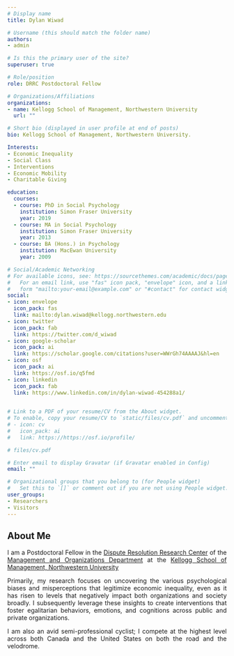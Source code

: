 ```yaml
---
# Display name
title: Dylan Wiwad

# Username (this should match the folder name)
authors:
- admin

# Is this the primary user of the site?
superuser: true

# Role/position
role: DRRC Postdoctoral Fellow

# Organizations/Affiliations
organizations:
- name: Kellogg School of Management, Northwestern University
  url: ""

# Short bio (displayed in user profile at end of posts)
bio: Kellogg School of Management, Northwestern University.

Interests:
- Economic Inequality
- Social Class
- Interventions
- Economic Mobility
- Charitable Giving

education:
  courses:
  - course: PhD in Social Psychology
    institution: Simon Fraser University
    year: 2019
  - course: MA in Social Psychology
    institution: Simon Fraser University
    year: 2013
  - course: BA (Hons.) in Psychology
    institution: MacEwan University
    year: 2009

# Social/Academic Networking
# For available icons, see: https://sourcethemes.com/academic/docs/page-builder/#icons
#   For an email link, use "fas" icon pack, "envelope" icon, and a link in the
#   form "mailto:your-email@example.com" or "#contact" for contact widget.
social:
- icon: envelope
  icon_pack: fas
  link: mailto:dylan.wiwad@kellogg.northwestern.edu
- icon: twitter
  icon_pack: fab
  link: https://twitter.com/d_wiwad
- icon: google-scholar
  icon_pack: ai
  link: https://scholar.google.com/citations?user=WWrGh74AAAAJ&hl=en
- icon: osf
  icon_pack: ai
  link: https://osf.io/q5fmd
- icon: linkedin
  icon_pack: fab
  link: https://www.linkedin.com/in/dylan-wiwad-454288a1/

  
# Link to a PDF of your resume/CV from the About widget.
# To enable, copy your resume/CV to `static/files/cv.pdf` and uncomment the lines below.
# - icon: cv
#   icon_pack: ai
#   link: https://https://osf.io/profile/

# files/cv.pdf

# Enter email to display Gravatar (if Gravatar enabled in Config)
email: ""

# Organizational groups that you belong to (for People widget)
#   Set this to `[]` or comment out if you are not using People widget.
user_groups:
- Researchers
- Visitors
---
```



## About Me

<p align="justify">
I am a Postdoctoral Fellow in the <a href="https://www.kellogg.northwestern.edu/research/dispute-resolution-research-center.aspx">Dispute Resolution Research Center</a> of the <a href="https://www.kellogg.northwestern.edu/faculty/academics/management-and-organizations.aspx">Management and Organizations Department</a> at the <a href="https://www.kellogg.northwestern.edu/">Kellogg School of Management, Northwestern University</a>
</p>

<p align="justify">
Primarily, my research focuses on uncovering the various psychological biases and misperceptions that legitimize economic inequality, even as it has risen to levels that negatively impact both organizations and society broadly. I subsequently leverage these insights to create interventions that foster egalitarian behaviors, emotions, and cognitions across public and private organizations.
</p>

<p align="justify">
I am also an avid semi-professional cyclist; I compete at the highest level across both Canada and the United States on both the road and the velodrome.
</p>
